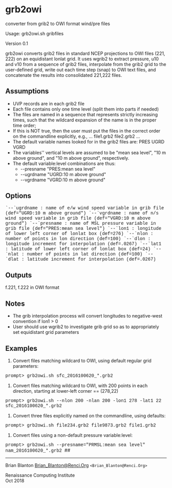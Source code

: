 # grb2owi
converter from grib2 to OWI format wind/pre files



Usage: grb2owi.sh <options> gribfiles

Version 0.1

grb2owi converts grib2 files in standard NCEP projections to OWI files (221, 222)
on an equidistant lonlat grid.  It uses wgrib2 to extract pressure, u10 and v10
from a sequence of grib2 files, interpolate from the grib2 grid to the user-defined
grid, write out each time step (snap) to OWI text files, and concatenate the
results into consolidated 221,222 files.

## Assumptions

* UVP records are in each grib2 file
* Each file contains only one time level (split them into parts if needed)
* The files are named in a sequence that represents strictly increasing times, such that the wildcard expansion of the name is in the proper time order;
* If this is NOT true, then the user must put the files in the correct order on the commandline explicitly, e.g.,  ... file1.grb2 file2.grb2 ...
* The default variable names looked for in the grib2 files are: PRES UGRD VGRD
* The variables'' vertical levels are assumed to be "mean sea level", "10 m above ground", and "10 m above ground", respectively.
* The default variable:level combinations are thus:
	*    --presname "PRES:mean sea level"
	*    --ugrdname "UGRD:10 m above ground"
	*    --vgrdname "VGRD:10 m above ground"

## Options
<span style="font-family:Courier; font-size:1em;">
 `--`ugrdname : name of e/w wind speed variable in grib file (def="UGRD:10 m above ground")  
 `--`vgrdname : name of n/s wind speed variable in grib file (def="VGRD:10 m above ground")  
 `--`presname : name of MSL pressure variable in grib file (def="PRES:mean sea level")  
 `--`lon1     : longitude of lower left corner of lonlat box (def=276)  
 `--`nlon     : number of points in lon direction (def=100)  
 `--`dlon     : longitude increment for interpolation (def=.0267)  
 `--`lat1     : latitude of lower left corner of lonlat box (def=24)  
 `--`nlat     : number of points in lat direction (def=100)  
 `--`dlat     : latitude increment for interpolation (def=.0267)  
</span>

## Outputs
f.221, f.222 in OWI format


## Notes
* The grib interpolation process will convert longitudes to negative-west convention if lon1 > 0
* User should use wgrib2 to investigate grib grid so as to appropriately set equidistant grid parameters

## Examples
1. Convert files matching wildcard to OWI, using default regular grid parameters:  
<span style="font-family:Courier; font-size:1em;">
	 prompt> grb2owi.sh sfc_2016100620_*.grb2
</span>

1. Convert files matching wildcard to OWI, with 200 points in each direction, starting at lower-left corner == (278,22)  
<span style="font-family:Courier; font-size:1em;">
	prompt> grb2owi.sh --nlon 200 -nlan 200 -lon1 278 -lat1 22 sfc_2016100620_*.grb2
</span>

1. Convert three files explicitly named on the commandline, using defaults:   
<span style="font-family:Courier; font-size:1em;">
	prompt> grb2owi.sh file234.grb2 file9873.grb2 file1.grb2
</span>

1. Convert files using a non-default pressure variable:level:  
<span style="font-family:Courier; font-size:1em;">
	prompt> grb2owi.sh --presname="PRMSL:mean sea level" nam_2016100620_*.grb2
</span>
##   

---
         
Brian Blanton <Brian_Blanton@Renci.Org> `<Brian_Blanton@Renci.Org>`

Renaissance Computing Institute  
Oct 2018


